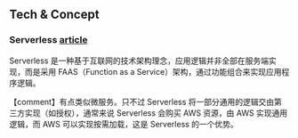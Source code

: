 ## Tech & Concept

### Serverless [article](https://developer.aliyun.com/article/60158?spm=a2c6h.12873639.article-detail.76.54f337393OIJve)

Serverless 是一种基于互联网的技术架构理念，应用逻辑并非全部在服务端实现，而是采用 FAAS（Function as a Service）架构，通过功能组合来实现应用程序逻辑。

【comment】有点类似微服务。只不过 Serverless 将一部分通用的逻辑交由第三方实现（如授权），通常来说 Serverless 会购买 AWS 资源，由 AWS 实现通用逻辑，而 AWS 可以实现按需加载，这是 Serverless 的一个优势。
